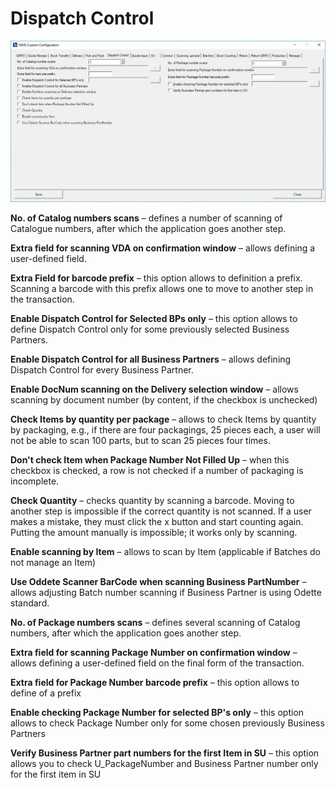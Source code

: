 # Dispatch Control

![Dispatch Control](./media/cc-dispatch-control.png)

**No. of Catalog numbers scans** – defines a number of scanning of Catalogue numbers, after which the application goes another step.

**Extra field for scanning VDA on confirmation window** – allows defining a user-defined field.

**Extra Field for barcode prefix** – this option allows to definition a prefix. Scanning a barcode with this prefix allows one to move to another step in the transaction.

**Enable Dispatch Control for Selected BPs only** – this option allows to define Dispatch Control only for some previously selected Business Partners.

**Enable Dispatch Control for all Business Partners** – allows defining Dispatch Control for every Business Partner.

**Enable DocNum scanning on the Delivery selection window** – allows scanning by document number (by content, if the checkbox is unchecked)

**Check Items by quantity per package** – allows to check Items by quantity by packaging, e.g., if there are four packagings, 25 pieces each, a user will not be able to scan 100 parts, but to scan 25 pieces four times.

**Don't check Item when Package Number Not Filled Up** – when this checkbox is checked, a row is not checked if a number of packaging is incomplete.

**Check Quantity** – checks quantity by scanning a barcode. Moving to another step is impossible if the correct quantity is not scanned. If a user makes a mistake, they must click the x button and start counting again. Putting the amount manually is impossible; it works only by scanning.

**Enable scanning by Item** – allows to scan by Item (applicable if Batches do not manage an Item)

**Use Oddete Scanner BarCode when scanning Business PartNumber** – allows adjusting Batch number scanning if Business Partner is using Odette standard.

**No. of Package numbers scans** – defines several scanning of Catalog numbers, after which the application goes another step.

**Extra field for scanning Package Number on confirmation window** – allows defining a user-defined field on the final form of the transaction.

**Extra field for Package Number barcode prefix** – this option allows to define of a prefix

**Enable checking Package Number for selected BP's only** – this option allows to check Package Number only for some chosen previously Business Partners

**Verify Business Partner part numbers for the first Item in SU** – this option allows you to check U_PackageNumber and Business Partner number only for the first item in SU